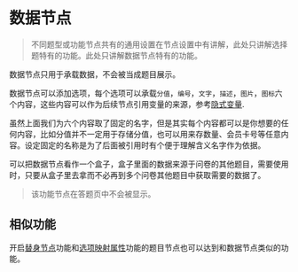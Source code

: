 # 数据节点

> 不同题型或功能节点共有的通用设置在节点设置中有讲解，此处只讲解选择题特有的功能。此处只讲解数据节点特有的功能。

数据节点只用于承载数据，不会被当成题目展示。

数据节点可以添加选项，每个选项可以承载`分值`，`编号`，`文字`，`描述`，`图片`，`图标`六个内容，这些内容可以作为后续节点引用变量的来源，参考[隐式变量](../variable/implicit.md).

虽然上面我们为六个内容取了固定的名字，但是其实每个内容都可以是你想要的任何内容，比如分值并不一定用于存储分值，也可以用来存数量、会员卡号等任意内容。设定固定的名称是为了后面被引用时有个便于理解含义名字作为依据。

可以把数据节点看作一个盒子，盒子里面的数据来源于问卷的其他题目，需要使用时，只要从盒子里去拿而不必再到多个问卷其他题目中获取需要的数据了。

> 该功能节点在答题页中不会被显示。

## 相似功能
开启[替身节点](../node-setting/advanced.md#替身节点)功能和[选项映射属性](../logic/option-mapping.md)功能的题目节点也可以达到和数据节点类似的功能。

